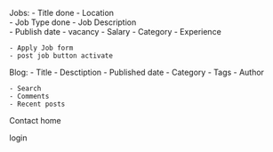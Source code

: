 Jobs:
    - Title             done
    - Location  
    - Job Type          done
    - Job Description   
    - Publish date
    - vacancy
    - Salary
    - Category
    - Experience
    
    - Apply Job form
    - post job button activate

Blog:
    - Title
    - Desctiption
    - Published date
    - Category
    - Tags
    - Author

    - Search
    - Comments
    - Recent posts


Contact
home


login
